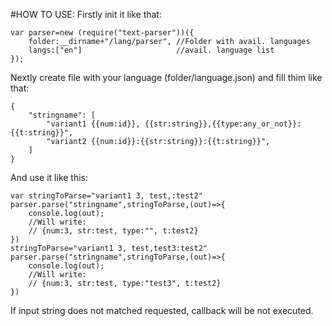 #HOW TO USE:
Firstly init it like that: 
```
var parser=new (require("text-parser"))({
    folder:__dirname+"/lang/parser", //Folder with avail. languages
    langs:["en"]                     //avail. language list
});
```
Nextly create file with your language (folder/language.json) and fill thim like that:
```
{
    "stringname": [
        "variant1 {{num:id}}, {{str:string}},{{type:any_or_not}}:{{t:string}}",
        "variant2 {{num:id}}:{{str:string}}:{{t:string}}",
    ]
}
```
And use it like this:
```
var stringToParse="variant1 3, test,:test2"
parser.parse("stringname",stringToParse,(out)=>{
    console.log(out);
    //Will write: 
    // {num:3, str:test, type:"", t:test2}
})
stringToParse="variant1 3, test,test3:test2"
parser.parse("stringname",stringToParse,(out)=>{
    console.log(out);
    //Will write: 
    // {num:3, str:test, type:"test3", t:test2}
})
```
If input string does not matched requested, callback will be not executed.